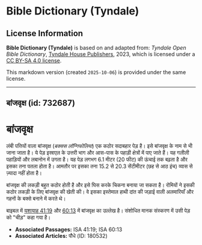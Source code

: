 # Bible Dictionary (Tyndale)

## License Information

**Bible Dictionary (Tyndale)** is based on and adapted from: _Tyndale Open Bible Dictionary_, [Tyndale House Publishers](https://tyndaleopenresources.com/), 2023, which is licensed under a [CC BY-SA 4.0 license](https://creativecommons.org/licenses/by-sa/4.0/legalcode.en).

This markdown version (created `2025-10-06`) is provided under the same license.



--------------------------------

## बांजवृक्ष (id: 732687)

बांजवृक्ष
=========

लंबी पत्तियों वाला बांजवृक्ष (*बक्सस लॉन्गिफोलिया*) एक कठोर सदाबहार पेड़ है। इसे बांजवृक्ष के नाम से भी जाना जाता है। ये पेड़ इस्राएल के उत्तरी भाग और आस\-पास के पहाड़ी क्षेत्रों में पाए जाते हैं। यह गलीली पहाड़ियों और लबानोन में उगता है। यह पेड़ लगभग 6\.1 मीटर (20 फीट) की ऊंचाई तक बढ़ता है और इसका तना पतला होता है। आमतौर पर इसका तना 15\.2 से 20\.3 सेंटीमीटर (छह से आठ इंच) व्यास से ज़्यादा नहीं होता है। 

बांजवृक्ष की लकड़ी बहुत कठोर होती है और इसे घिस करके चिकना बनाया जा सकता है। रोमियों ने इसकी कठोर लकड़ी के लिए बांजवृक्ष की खेती की। वे इसका इस्तेमाल हाथी दांत की जड़ाई वाली अलमारियाँ और गहनों के बक्से बनाने में करते थे। 

बाइबल में [यशायाह 41:19](https://ref.ly/Isa41:19) और [60:13](https://ref.ly/Isa60:13) में बांजवृक्ष का उल्लेख है। संशोधित मानक संस्करण में उसी पेड़ को "चीड़" कहा गया है। 

* **Associated Passages:** ISA 41:19; ISA 60:13
* **Associated Articles:** पौधे (ID: 180532)

